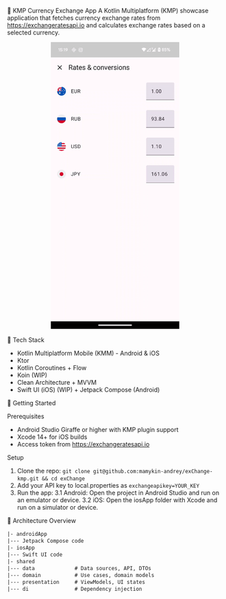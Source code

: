 💱 KMP Currency Exchange App
A Kotlin Multiplatform (KMP) showcase application that fetches currency exchange rates from https://exchangeratesapi.io and calculates exchange rates based on a selected currency.

<p align="center"> <img src="android_main.gif" alt="App UI" width="300"/> </p>

🧱 Tech Stack

- Kotlin Multiplatform Mobile (KMM) - Android & iOS
- Ktor
- Kotlin Coroutines + Flow
- Koin (WIP)
- Clean Architecture + MVVM
- Swift UI (iOS) (WIP) + Jetpack Compose (Android)

🚀 Getting Started

Prerequisites
- Android Studio Giraffe or higher with KMP plugin support
- Xcode 14+ for iOS builds
- Access token from https://exchangeratesapi.io

Setup
1. Clone the repo:
`git clone git@github.com:mamykin-andrey/exChange-kmp.git && cd exChange`
2. Add your API key to local.properties as `exchangeapikey=YOUR_KEY`
3. Run the app:
3.1 Android: Open the project in Android Studio and run on an emulator or device.
3.2 iOS: Open the iosApp folder with Xcode and run on a simulator or device.

🧪 Architecture Overview

```
|- androidApp
|--- Jetpack Compose code
|- iosApp
|--- Swift UI code
|- shared
|--- data             # Data sources, API, DTOs
|--- domain           # Use cases, domain models
|--- presentation     # ViewModels, UI states
|--- di               # Dependency injection
```
